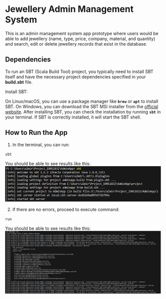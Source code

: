 # Jewellery Admin Management System

This is an admin management system app prototype where users would be able to add jewellery (name, type, price, company, material, and quantity) and search, edit or delete jewellery records that exist in the database. 

## Dependencies


To run an SBT (Scala Build Tool) project, you typically need to install SBT itself and have the necessary project dependencies specified in your **build.sbt** file. 

Install SBT:

On Linux/macOS, you can use a package manager like **`brew`** or **`apt`** to install SBT.
On Windows, you can download the SBT MSI installer from the [official website](https://www.scala-sbt.org/download.html).
After installing SBT, you can check the installation by running **`sbt`** in your terminal. If SBT is correctly installed, it will start the SBT shell.


## How to Run the App
1. In the terminal, you can run:
```
sbt
```
You should be able to see results like this:
![sbtResult](/src/main/resources/images/sbtResult.png)

2. If there are no errors, proceed to execute command:
```
run
```
You should be able to see results like this:
![runResult](/src/main/resources/images/runResult.png)
